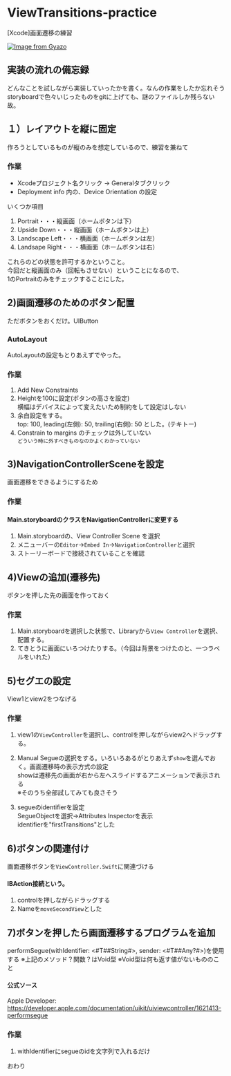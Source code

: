 # ViewTransitions-practice
[Xcode]画面遷移の練習

[![Image from Gyazo](https://i.gyazo.com/785861a726a294e5e305f7b36791c658.gif)](https://gyazo.com/785861a726a294e5e305f7b36791c658)

## 実装の流れの備忘録
どんなことを試しながら実装していったかを書く。なんの作業をしたか忘れそう<br>
storyboardで色々いじったものをgitに上げても、謎のファイルしか残らない故。

## １）レイアウトを縦に固定
作ろうとしているものが縦のみを想定しているので、練習を兼ねて

### 作業
- Xcodeプロジェクト名クリック → Generalタブクリック
- Deployment info 内の、Device Orientation の設定

いくつか項目
1. Portrait・・・縦画面（ホームボタンは下）
2. Upside Down・・・縦画面（ホームボタンは上）
3. Landscape Left・・・横画面（ホームボタンは左）
4. Landsape Right・・・横画面（ホームボタンは右）

これらのどの状態を許可するかということ。<br>
今回だと縦画面のみ（回転もさせない）ということになるので、<br>
1のPortraitのみをチェックすることにした。


## 2)画面遷移のためのボタン配置
ただボタンをおくだけ。UIButton

### AutoLayout
AutoLayoutの設定もとりあえずでやった。

### 作業
1. Add New Constraints
2. Heightを100に設定(ボタンの高さを設定)<br>
横幅はデバイスによって変えたいため制約をして設定はしない
3. 余白設定をする。<br>
top: 100, leading(左側): 50, trailing(右側): 50 とした。(テキトー)
4. Constrain to margins のチェックは外していない<br>
`どういう時に外すべきものなのかよくわかっていない` 

## 3)NavigationControllerSceneを設定
画面遷移をできるようにするため
### 作業

#### Main.storyboardのクラスをNavigationControllerに変更する
1. Main.storyboardの、View Controller Scene を選択
2. メニューバーの`Editor`→`Embed In`→`NavigationController`と選択
3. ストーリーボードで接続されていることを確認

## 4)Viewの追加(遷移先)
ボタンを押した先の画面を作っておく
### 作業
1. Main.storyboardを選択した状態で、Libraryから`View Controller`を選択、配置する。
2. てきとうに画面にいろつけたりする。（今回は背景をつけたのと、一つラベルをいれた）

## 5)セグエの設定
View1とview2をつなげる
### 作業
1. view1の`ViewController`を選択し、controlを押しながらview2へドラッグする。
2. Manual Segueの選択をする。いろいろあるがとりあえず`show`を選んでおく。画面遷移時の表示方式の設定<br>
showは遷移先の画面が右から左へスライドするアニメーションで表示される<br>
※そのうち全部試してみても良さそう

3. segueのidentifierを設定<br>
SegueObjectを選択→Attributes Inspectorを表示<br>
identifierを"firstTransitions"とした

## 6)ボタンの関連付け
画面遷移ボタンを`ViewController.Swift`に関連づける
#### IBAction接続という。
1. controlを押しながらドラッグする
2. Nameを`moveSecondView`とした

## 7)ボタンを押したら画面遷移するプログラムを追加
performSegue(withIdentifier: <#T##String#>, sender: <#T##Any?#>)を使用する
※上記のメソッド？関数？はVoid型
※Void型は何も返す値がないもののこと

#### 公式ソース
Apple Developer: https://developer.apple.com/documentation/uikit/uiviewcontroller/1621413-performsegue

### 作業
1. withIdentifierにsegueのidを文字列で入れるだけ


おわり
